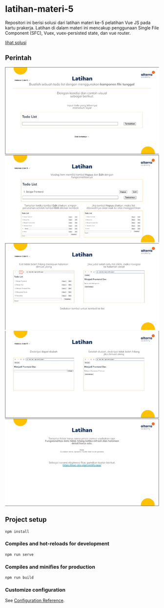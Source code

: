 # latihan-materi-5
Repositori ini berisi solusi dari latihan materi ke-5 pelatihan Vue JS pada kartu prakerja. Latihan di dalam materi ini mencakup penggunaan Single File Component (SFC), Vuex, vuex-persisted state, dan vue router.

[lihat solusi](https://nur-m-arief-k.github.io/vuejs-prakerja-lat-5/)

## Perintah
![perintah 1](/task/perintah-1.jpg)
![perintah 2](/task/perintah-2.jpg)
![perintah 3](/task/perintah-3.jpg)
![perintah 4](/task/perintah-4.jpg)
![perintah 5](/task/perintah-5.jpg)

## Project setup
```
npm install
```

### Compiles and hot-reloads for development
```
npm run serve
```

### Compiles and minifies for production
```
npm run build
```

### Customize configuration
See [Configuration Reference](https://cli.vuejs.org/config/).
